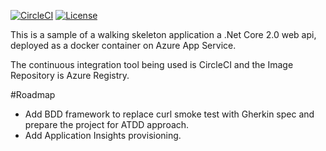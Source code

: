 [![CircleCI](https://circleci.com/gh/pjbgf/container_appservice_walking_skeleton.svg?style=svg)](https://circleci.com/gh/pjbgf/container_appservice_walking_skeleton) 
[![License](http://img.shields.io/:license-mit-blue.svg)](http://pjbgf.mit-license.org)  

This is a sample of a walking skeleton application a .Net Core 2.0 web api, deployed as a docker container on Azure App Service. 

The continuous integration tool being used is CircleCI and the Image Repository is Azure Registry.


#Roadmap

- Add BDD framework to replace curl smoke test with Gherkin spec and prepare the project for ATDD approach.
- Add Application Insights provisioning.